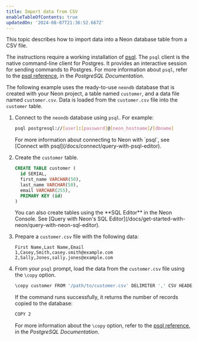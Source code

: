 ```yaml
---
title: Import data from CSV
enableTableOfContents: true
updatedOn: '2024-08-07T21:36:52.667Z'
---
```


This topic describes how to import data into a Neon database table from a CSV file.

The instructions require a working installation of [psql](https://www.postgresql.org/download/). The `psql` client is the native command-line client for Postgres. It provides an interactive session for sending commands to Postgres. For more information about `psql`, refer to the [psql reference](https://www.postgresql.org/docs/current/app-psql.html), in the _PostgreSQL Documentation_.

The following example uses the ready-to-use `neondb` database that is created with your Neon project, a table named `customer`, and a data file named `customer.csv`. Data is loaded from the `customer.csv` file into the `customer` table.

1. Connect to the `neondb` database using `psql`. For example:

   ```bash shouldWrap
   psql postgresql://[user]:[password]@[neon_hostname]/[dbname]
   ```

   <Admonition type="note">
   For more information about connecting to Neon with `psql`, see [Connect with psql](/docs/connect/query-with-psql-editor).
   </Admonition>

2. Create the `customer` table.

   ```sql
   CREATE TABLE customer (
     id SERIAL,
     first_name VARCHAR(50),
     last_name VARCHAR(50),
     email VARCHAR(255),
     PRIMARY KEY (id)
   )
   ```

   <Admonition type="tip">
   You can also create tables using the **SQL Editor** in the Neon Console. See [Query with Neon's SQL Editor](/docs/get-started-with-neon/query-with-neon-sql-editor).
   </Admonition>

3. Prepare a `customer.csv` file with the following data:

   ```text
   First Name,Last Name,Email
   1,Casey,Smith,casey.smith@example.com
   2,Sally,Jones,sally.jones@example.com
   ```

4. From your `psql` prompt, load the data from the `customer.csv` file using the `\copy` option.

   ```bash
   \copy customer FROM '/path/to/customer.csv' DELIMITER ',' CSV HEADER
   ```

   If the command runs successfully, it returns the number of records copied to the database:

   ```bash
   COPY 2
   ```

   For more information about the `\copy` option, refer to the [psql reference](https://www.postgresql.org/docs/current/app-psql.html), in the _PostgreSQL Documentation_.

<NeedHelp/>
